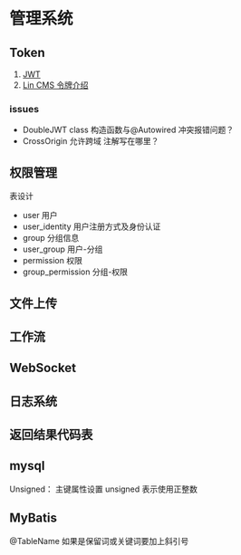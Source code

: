 # 管理系统

## Token

1. [JWT](https://jwt.io/)
2. [Lin CMS 令牌介绍](https://doc.cms.talelin.com/server/spring-boot/token.html#%E4%BB%A4%E7%89%8C)

### issues

- DoubleJWT class 构造函数与@Autowired 冲突报错问题？
- CrossOrigin 允许跨域 注解写在哪里？

## 权限管理

表设计

- user 用户
- user_identity 用户注册方式及身份认证
- group 分组信息
- user_group 用户-分组
- permission 权限
- group_permission 分组-权限

## 文件上传

## 工作流

## WebSocket

## 日志系统

## 返回结果代码表

## mysql

Unsigned： 主键属性设置 unsigned 表示使用正整数

## MyBatis

@TableName 如果是保留词或关键词要加上斜引号